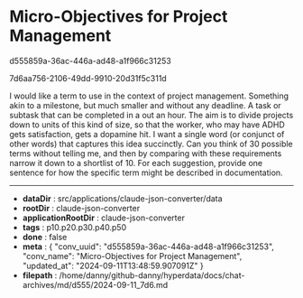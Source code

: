 # Micro-Objectives for Project Management

d555859a-36ac-446a-ad48-a1f966c31253

7d6aa756-2106-49dd-9910-20d31f5c311d

I would like a term to use in the context of project management. Something akin to a milestone, but much smaller and without any deadline. A task or subtask that can be completed in a out an hour. The aim is to divide projects down to units of this kind of size, so that the worker, who may have ADHD gets satisfaction, gets a dopamine hit. I want a single word (or conjunct of other words) that captures this idea succinctly. Can you think of 30 possible terms without telling me, and then by comparing with these requirements narrow it down to a shortlist of 10. For each suggestion, provide one sentence for  how the specific term might be described in documentation.

---

* **dataDir** : src/applications/claude-json-converter/data
* **rootDir** : claude-json-converter
* **applicationRootDir** : claude-json-converter
* **tags** : p10.p20.p30.p40.p50
* **done** : false
* **meta** : {
  "conv_uuid": "d555859a-36ac-446a-ad48-a1f966c31253",
  "conv_name": "Micro-Objectives for Project Management",
  "updated_at": "2024-09-11T13:48:59.907091Z"
}
* **filepath** : /home/danny/github-danny/hyperdata/docs/chat-archives/md/d555/2024-09-11_7d6.md